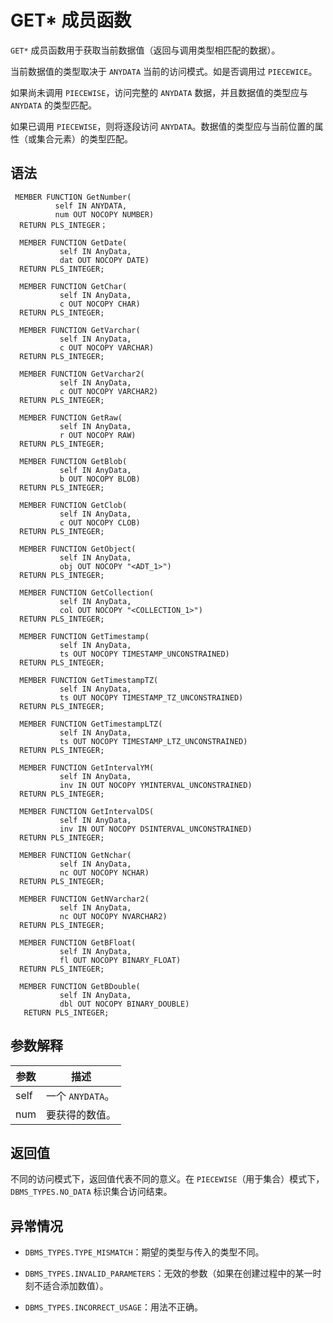 GET\* 成员函数 
===============================

`GET*` 成员函数用于获取当前数据值（返回与调用类型相匹配的数据）。

当前数据值的类型取决于 `ANYDATA` 当前的访问模式。如是否调用过 `PIECEWICE`。

如果尚未调用 `PIECEWISE`，访问完整的 `ANYDATA` 数据，并且数据值的类型应与 `ANYDATA` 的类型匹配。

如果已调用 `PIECEWISE`，则将逐段访问 `ANYDATA`。数据值的类型应与当前位置的属性（或集合元素）的类型匹配。

语法 
-----------------------

```unknow
 MEMBER FUNCTION GetNumber(
          self IN ANYDATA, 
          num OUT NOCOPY NUMBER)
  RETURN PLS_INTEGER；

  MEMBER FUNCTION GetDate(
           self IN AnyData, 
           dat OUT NOCOPY DATE)
  RETURN PLS_INTEGER;

  MEMBER FUNCTION GetChar(
           self IN AnyData, 
           c OUT NOCOPY CHAR)
  RETURN PLS_INTEGER;

  MEMBER FUNCTION GetVarchar(
           self IN AnyData, 
           c OUT NOCOPY VARCHAR)
  RETURN PLS_INTEGER;

  MEMBER FUNCTION GetVarchar2(
           self IN AnyData, 
           c OUT NOCOPY VARCHAR2)
  RETURN PLS_INTEGER;

  MEMBER FUNCTION GetRaw(
           self IN AnyData, 
           r OUT NOCOPY RAW)
  RETURN PLS_INTEGER;

  MEMBER FUNCTION GetBlob(
           self IN AnyData, 
           b OUT NOCOPY BLOB)
  RETURN PLS_INTEGER;

  MEMBER FUNCTION GetClob(
           self IN AnyData, 
           c OUT NOCOPY CLOB)
  RETURN PLS_INTEGER;

  MEMBER FUNCTION GetObject(
           self IN AnyData, 
           obj OUT NOCOPY "<ADT_1>")
  RETURN PLS_INTEGER;

  MEMBER FUNCTION GetCollection(
           self IN AnyData, 
           col OUT NOCOPY "<COLLECTION_1>") 
  RETURN PLS_INTEGER;

  MEMBER FUNCTION GetTimestamp(
           self IN AnyData, 
           ts OUT NOCOPY TIMESTAMP_UNCONSTRAINED)
  RETURN PLS_INTEGER;

  MEMBER FUNCTION GetTimestampTZ(
           self IN AnyData, 
           ts OUT NOCOPY TIMESTAMP_TZ_UNCONSTRAINED)
  RETURN PLS_INTEGER;

  MEMBER FUNCTION GetTimestampLTZ(
           self IN AnyData, 
           ts OUT NOCOPY TIMESTAMP_LTZ_UNCONSTRAINED)
  RETURN PLS_INTEGER;

  MEMBER FUNCTION GetIntervalYM(
           self IN AnyData, 
           inv IN OUT NOCOPY YMINTERVAL_UNCONSTRAINED)
  RETURN PLS_INTEGER;

  MEMBER FUNCTION GetIntervalDS(
           self IN AnyData, 
           inv IN OUT NOCOPY DSINTERVAL_UNCONSTRAINED)
  RETURN PLS_INTEGER;

  MEMBER FUNCTION GetNchar(
           self IN AnyData, 
           nc OUT NOCOPY NCHAR)
  RETURN PLS_INTEGER;

  MEMBER FUNCTION GetNVarchar2(
           self IN AnyData, 
           nc OUT NOCOPY NVARCHAR2)
  RETURN PLS_INTEGER;

  MEMBER FUNCTION GetBFloat(
           self IN AnyData, 
           fl OUT NOCOPY BINARY_FLOAT)
  RETURN PLS_INTEGER;

  MEMBER FUNCTION GetBDouble(
           self IN AnyData, 
           dbl OUT NOCOPY BINARY_DOUBLE)
   RETURN PLS_INTEGER;
```



参数解释 
-------------------------



|  参数  |      描述       |
|------|---------------|
| self | 一个 `ANYDATA`。 |
| num  | 要获得的数值。       |



返回值 
------------------------

不同的访问模式下，返回值代表不同的意义。在 `PIECEWISE`（用于集合）模式下，`DBMS_TYPES.NO_DATA` 标识集合访问结束。

异常情况 
-------------------------

* `DBMS_TYPES.TYPE_MISMATCH`：期望的类型与传入的类型不同。

  

* `DBMS_TYPES.INVALID_PARAMETERS`：无效的参数（如果在创建过程中的某一时刻不适合添加数值）。

  

* `DBMS_TYPES.INCORRECT_USAGE`：用法不正确。

  



